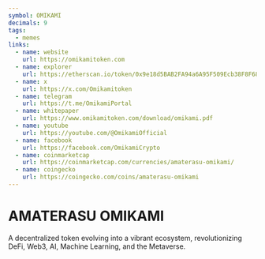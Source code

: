 ```yaml
---
symbol: OMIKAMI
decimals: 9
tags:
  - memes
links:
  - name: website
    url: https://omikamitoken.com
  - name: explorer
    url: https://etherscan.io/token/0x9e18d5BAB2FA94a6A95F509Ecb38F8F68322AbD3
  - name: x
    url: https://x.com/Omikamitoken
  - name: telegram
    url: https://t.me/OmikamiPortal
  - name: whitepaper
    url: https://www.omikamitoken.com/download/omikami.pdf
  - name: youtube
    url: https://youtube.com/@OmikamiOfficial
  - name: facebook
    url: https://facebook.com/OmikamiCrypto
  - name: coinmarketcap
    url: https://coinmarketcap.com/currencies/amaterasu-omikami/
  - name: coingecko
    url: https://coingecko.com/coins/amaterasu-omikami
---
```


# AMATERASU OMIKAMI

A decentralized token evolving into a vibrant ecosystem, revolutionizing DeFi, Web3, AI, Machine Learning, and the Metaverse.
